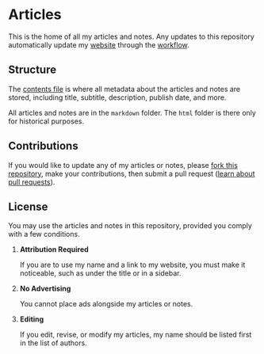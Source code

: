 # Articles

This is the home of all my articles and notes. Any updates to this repository automatically
update my [website](https://hkamran.com) through the [workflow](.github/workflows/revalidate.yml).

## Structure

The [contents file](markdown/contents.json) is where all metadata about the articles
and notes are stored, including title, subtitle, description, publish date, and more.

All articles and notes are in the `markdown` folder. The `html` folder is there only
for historical purposes.

## Contributions

If you would like to update any of my articles or notes, please
[fork this repository](https://github.com/hkamran80/articles/fork), make your contributions,
then submit a pull request ([learn about pull requests](https://docs.github.com/en/pull-requests/collaborating-with-pull-requests/proposing-changes-to-your-work-with-pull-requests/about-pull-requests)).

## License

You may use the articles and notes in this repository, provided you comply with
a few conditions.

1. **Attribution Required**

   If you are to use my name and a link to my website, you must make it noticeable,
   such as under the title or in a sidebar.

2. **No Advertising**

   You cannot place ads alongside my articles or notes.

3. **Editing**

   If you edit, revise, or modify my articles, my name should be listed first in
   the list of authors.
